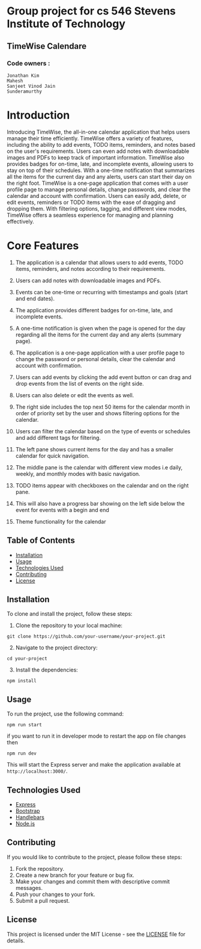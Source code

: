 # Group project for cs 546 Stevens Institute of Technology

## TimeWise Calendare

### Code owners :

```
Jonathan Kim
Mahesh
Sanjeet Vinod Jain
Sunderamurthy
```

# Introduction

Introducing TimeWise, the all-in-one calendar application that helps users manage their time efficiently.
TimeWise offers a variety of features, including the ability to add events, TODO items, reminders, and notes
based on the user's requirements. Users can even add notes with downloadable images and PDFs to keep track
of important information.
TimeWise also provides badges for on-time, late, and incomplete events, allowing users to stay on top of their
schedules. With a one-time notification that summarizes all the items for the current day and any alerts, users
can start their day on the right foot. TimeWise is a one-page application that comes with a user profile page to
manage personal details, change passwords, and clear the calendar and account with confirmation. Users can
easily add, delete, or edit events, reminders or TODO items with the ease of dragging and dropping them. With
filtering options, tagging, and different view modes, TimeWise offers a seamless experience for managing and
planning effectively.

# Core Features

1. The application is a calendar that allows users to add events, TODO items, reminders, and notes
   according to their requirements.
2. Users can add notes with downloadable images and PDFs.
3. Events can be one-time or recurring with timestamps and goals (start and end dates).
4. The application provides different badges for on-time, late, and incomplete events.
5. A one-time notification is given when the page is opened for the day regarding all the items for the
   current day and any alerts (summary page).
6. The application is a one-page application with a user profile page to change the password or personal
   details, clear the calendar and account with confirmation.
7. Users can add events by clicking the add event button or can drag and drop events from the list of
   events on the right side.
8. Users can also delete or edit the events as well.
9. The right side includes the top next 50 items for the calendar month in order of priority set by the user
   and shows filtering options for the calendar.
10. Users can filter the calendar based on the type of events or schedules and add different tags for
    filtering.
11. The left pane shows current items for the day and has a smaller calendar for quick navigation.
12. The middle pane is the calendar with different view modes i.e daily, weekly, and monthly modes with
    basic navigation.
13. TODO items appear with checkboxes on the calendar and on the right pane.

14. This will also have a progress bar showing on the left side below the event for events with a begin and
    end
15. Theme functionality for the calendar

## Table of Contents

- [Installation](#installation)
- [Usage](#usage)
- [Technologies Used](#technologies-used)
- [Contributing](#contributing)
- [License](#license)

## Installation

To clone and install the project, follow these steps:

1. Clone the repository to your local machine:

```
git clone https://github.com/your-username/your-project.git
```

2. Navigate to the project directory:

```
cd your-project
```

3. Install the dependencies:

```
npm install
```

## Usage

To run the project, use the following command:

```
npm run start
```

if you want to run it in developer mode to restart the app on file changes then

```
npm run dev
```

This will start the Express server and make the application available at `http://localhost:3000/`.

## Technologies Used

- [Express](https://expressjs.com/)
- [Bootstrap](https://getbootstrap.com/)
- [Handlebars](https://handlebarsjs.com/)
- [Node.js](https://nodejs.org/)

## Contributing

If you would like to contribute to the project, please follow these steps:

1. Fork the repository.
2. Create a new branch for your feature or bug fix.
3. Make your changes and commit them with descriptive commit messages.
4. Push your changes to your fork.
5. Submit a pull request.

## License

This project is licensed under the MIT License - see the [LICENSE](LICENSE) file for details.
